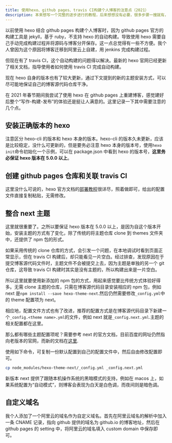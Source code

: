 ```yaml
---
title: 使用hexo、github pages、travis CI构建个人博客的注意点（2021）
description: 本来想写一个完整的逐步进行的教程，后来想想没有必要，很多步骤一搜就有，只写几个值得注意的点即可。
---
```


以前使用 hexo 结合 github pages 构建个人博客时，因为 github pages 官方的构建工具是 jekyll，基于 ruby，不支持 hexo 的自动构建。导致使用 hexo 需要自己手动完成构建过程并将源码与博客分开保存。这一点总觉得有一些不方便。我个人曾因为这个原因将博客迁移到阿里云上自建，用 jenkins 完成构建过程。

但现在有了 travis CI，这个自动构建的问题得以解决。最新的 hexo 官网已经更新了相关文档，指导使用者如何使用 travis CI 完成自动构建。

现在 hexo 自身的版本也有了较大更新，通过下文提到的新的主题安装方式，可以尽可能地保证自己的博客源代码仓库干净。

在 2021 年春节期间我尝试了使用 hexo 在 github pages 上重建博客，感觉建好后整个“写作-构建-发布”的体验还是挺让人满意的。这里记录一下其中需要注意的几个点。

## 安装正确版本的 hexo

注意区分 hexo-cli 的版本和 hexo 本身的版本。hexo-cli 的版本久未更新，应该是比较稳定，没什么可更新的，但是要务必注意 hexo 本身的版本号，使用`hexo init`命令初始化一个示例，可以在 package.json 中看到 hexo 的版本号，**这里务必保证 hexo 版本在 5.0.0 以上**。

## 创建 github pages 仓库和关联 travis CI

这里没什么可说的，hexo 官方文档的[部署教程](https://hexo.io/zh-cn/docs/github-pages)很详尽，照着做即可，给出的配置文件直接复制粘贴，无需修改。

## 整合 next 主题

这里就很重要了。之所以要保证 hexo 版本在 5.0.0 以上，是因为自这个版本开始，安装主题的方式有了变化，除了传统的将主题仓库 clone 到 themes 文件夹中，还提供了 npm 包的形式。

如果采用传统的 clone 仓库的方式，会引发一个问题，在本地调试时看到页面正常显示，但在 travis CI 构建后，却只能看见一片空白。经过排查，发现原因在于提交博客源代码文件时，主题文件不会被提交上去，因为主题是单独的另一个 git 仓库，这导致 travis CI 构建时其实是没有主题的，所以构建出来是一片空白。

所以这里就要使用新添加的 npm 包的方式，用起来感觉要比传统方式体验好得多。无需 clone 主题的仓库，只需在博客源代码目录安装相应的 npm 包，例如 next 是`npm install --save hexo-theme-next`.然后仍然需要修改`_config.yml`中的 theme 配置项为 next。

相应地，配置文件方式也有了改进，推荐的配置方式是在博客源代码目录下新建一个`_config.<theme name>.yml`的文件，例如 next 就是`_config.next.yml`.主题的相关配置都在这里。

那么都有哪些主题配置项呢？需要参考 next 的官方文档，目前百度的网址仍然指向老版本的官网，而新的文档在[这里](https://theme-next.js.org/docs/).

使用如下命令，可复制一份默认配置到自己的配置文件中，然后自由修改配置即可。

```sh
cp node_modules/hexo-theme-next/_config.yml _config.next.yml
```

新版本 next 提供了跟随本机操作系统的黑暗模式的支持，例如在 macos 上，如果系统配置为“自动模式”，则博客会表现为白天是白色调，而夜间则是暗色调。

## 自定义域名

我个人添加了一个阿里云的域名作为自定义域名。首先在阿里云域名的解析中加入一条 CNAME 记录，指向 github 提供的域名为 github.io 的博客地址，然后在 github pages 的 setting 中，将阿里云的域名填入 custom domain 中保存即可。
